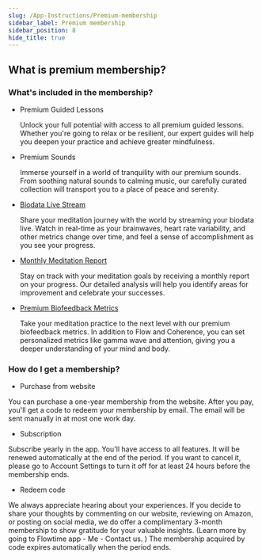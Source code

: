 ```yaml
---
slug: /App-Instructions/Premium-membership
sidebar_label: Premium membership
sidebar_position: 8
hide_title: true
---
```


## What is premium membership?

### What's included in the membership?

- Premium Guided Lessons
  
  Unlock your full potential with access to all premium guided lessons. Whether you're going to relax or be resilient, our expert guides will help you deepen your practice and achieve greater mindfulness.

- Premium Sounds
  
  Immerse yourself in a world of tranquility with our premium sounds. From soothing natural sounds to calming music, our carefully curated collection will transport you to a place of peace and serenity.

- [Biodata Live Stream](Biodata-Live-Stream.md)
  
  Share your meditation journey with the world by streaming your biodata live. Watch in real-time as your brainwaves, heart rate variability, and other metrics change over time, and feel a sense of accomplishment as you see your progress.

- [Monthly Meditation Report](Monthly-report.md)

  Stay on track with your meditation goals by receiving a monthly report on your progress. Our detailed analysis will help you identify areas for improvement and celebrate your successes.

- [Premium Biofeedback Metrics](How-to-set-biofeedback.md)
  
  Take your meditation practice to the next level with our premium biofeedback metrics. In addition to Flow and Coherence, you can set personalized metrics like gamma wave and attention, giving you a deeper understanding of your mind and body.

### How do I get a membership?

- Purchase from website

You can purchase a one-year membership from the website. After you pay, you'll get a code to redeem your membership by email. The email will be sent manually in at most one work day.

- Subscription

Subscribe yearly in the app. You'll have access to all features. It will be renewed automatically at the end of the period. If you want to cancel it, please go to Account Settings to turn it off for at least 24 hours before the membership ends.

- Redeem code

We always appreciate hearing about your experiences. If you decide to share your thoughts by commenting on our website, reviewing on Amazon, or posting on social media, we do offer a complimentary 3-month membership to show gratitude for your valuable insights. (Learn more by going to Flowtime app - Me - Contact us. )
    The membership acquired by code expires automatically when the period ends.
